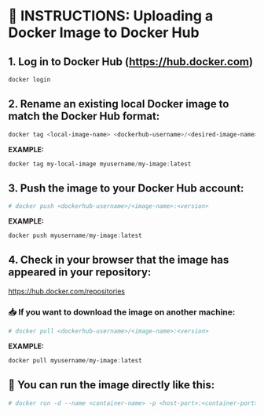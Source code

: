 # 🐳 INSTRUCTIONS: Uploading a Docker Image to Docker Hub

## 1. Log in to Docker Hub (https://hub.docker.com)
```PowerShell
docker login
```

## 2. Rename an existing local Docker image to match the Docker Hub format:
```PowerShell
docker tag <local-image-name> <dockerhub-username>/<desired-image-name>:<version>
```

**EXAMPLE:**
```PowerShell
docker tag my-local-image myusername/my-image:latest
```

## 3. Push the image to your Docker Hub account:
```PowerShell
# docker push <dockerhub-username>/<image-name>:<version>
```

**EXAMPLE:**
```PowerShell
docker push myusername/my-image:latest
```

## 4. Check in your browser that the image has appeared in your repository:
https://hub.docker.com/repositories

### 📥 If you want to download the image on another machine:

```PowerShell
# docker pull <dockerhub-username>/<image-name>:<version>
```

**EXAMPLE:**
```PowerShell
docker pull myusername/my-image:latest
```

## 🏁 You can run the image directly like this:

```PowerShell
# docker run -d --name <container-name> -p <host-port>:<container-port> <dockerhub-username>/<image-name>:<version>
```
